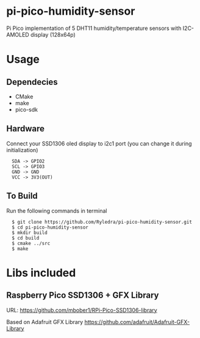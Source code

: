 # pi-pico-humidity-sensor
Pi Pico implementation of 5 DHT11 humidity/temperature sensors with I2C-AMOLED display (128x64p)

# Usage

## Dependecies
 - CMake
 - make
 - pico-sdk

## Hardware
Connect your SSD1306 oled display to i2c1 port (you can change it during initialization)
```
  SDA -> GPIO2
  SCL -> GPIO3
  GND -> GND
  VCC -> 3V3(OUT)
```

## To Build
Run the following commands in terminal
```
  $ git clone https://github.com/Ryledra/pi-pico-humidity-sensor.git
  $ cd pi-pico-humidity-sensor
  $ mkdir build
  $ cd build
  $ cmake ../src
  $ make
```

# Libs included

## Raspberry Pico SSD1306 + GFX Library
URL: https://github.com/mbober1/RPi-Pico-SSD1306-library

Based on Adafruit GFX Library
https://github.com/adafruit/Adafruit-GFX-Library